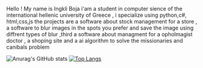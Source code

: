 Hello ! My name is Ingkli Boja i'am a student in computer sience of the international hellenic university of Greece , i specialize using python,c#, html,css,js
the projects are a software about stock management for a store , a software to blur images in the spots you prefer and save the image using diffrent types of blur 
,third a software about managment for a opholmagist doctor , a shoping site and a ai algorithm to solve the missionaries and canibals problem 



![Anurag's GitHub stats](https://github-readme-stats.vercel.app/api?username=ingli0&show_icons=true&theme=radical)
[![Top Langs](https://github-readme-stats.vercel.app/api/top-langs/?username=ingli0&layout=donut-vertical)](https://github.com/anuraghazra/github-readme-stats)
